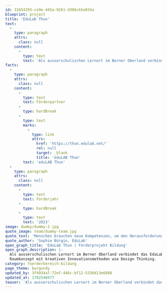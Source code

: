```yaml
---
id: 31654293-ce9e-445a-9261-d306cb5a034a
blueprint: project
title: 'EduLab Thun'
text:
  -
    type: paragraph
    attrs:
      class: null
    content:
      -
        type: text
        text: 'Als ausserschulischen Lernort im Berner Oberland verbindet das EduLab ein flexibel gestaltbares Raumkonzept mit kreativen Innovationsmethoden wie Design Thinking. Erfahrene Coaches begleiten Jugendliche und Bildungsakteur:innen in Workshop-Formaten auf ihren spannenden Lernreisen. Die daraus resultierenden Erkenntnisse können nachhaltig in den Schulalltag übertragen werden.'
facts:
  -
    type: paragraph
    attrs:
      class: null
    content:
      -
        type: text
        text: Förderpartner
      -
        type: hardBreak
      -
        type: text
        marks:
          -
            type: link
            attrs:
              href: 'https://thun.edulab.net/'
              rel: null
              target: _blank
              title: 'eduLAB Thun'
        text: 'eduLAB Thun'
  -
    type: paragraph
    attrs:
      class: null
    content:
      -
        type: text
        text: Förderjahr
      -
        type: hardBreak
      -
        type: text
        text: '2023'
image: dummy/dummy-2.jpg
quote_image: team/dummy-team.jpg
quote_text: 'Menschen brauchen neue Kompetenzen, um den Herausforderungen der Zukunft zu begegnen.'
quote_author: 'Sophie Bürgin, EduLab'
open_graph_title: 'EduLab Thun | Förderprojekt Bildung'
open_graph_description: |-
  Als ausserschulischen Lernort im Berner Oberland verbindet das EduLab ein flexibel gestaltbares
  Raumkonzept mit kreativen Innovationsmethoden wie Design Thinking.
category: foerderbereich-bildung
page_theme: burgundy
updated_by: 3f4934a7-72ef-446c-bf12-5336d13e6898
updated_at: 1702540477
teaser: 'Als ausserschulischen Lernort im Berner Oberland verbindet das EduLab ein flexibel gestaltbares Raumkonzept mit kreativen Innovationsmethoden wie Design Thinking.'
---
```

